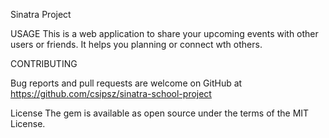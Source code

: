 Sinatra Project 

USAGE
This is a web application to share your upcoming events with other users or friends. It helps you planning or connect wth others. 

CONTRIBUTING 

Bug reports and pull requests are welcome on GitHub at 
https://github.com/csipsz/sinatra-school-project 

License
The gem is available as open source under the terms of the MIT License.